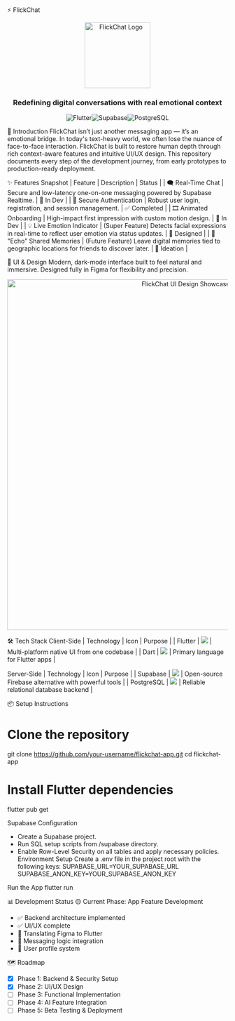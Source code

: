 ⚡ FlickChat
<p align="center"><img src="https://raw.githubusercontent.com/your-username/flickchat-app/main/assets/logo-for-readme.png" alt="FlickChat Logo" width="150"/></p>
<h3 align="center">Redefining digital conversations with real emotional context</h3>
<p align="center"><img alt="Flutter" src="https://img.shields.io/badge/Flutter-02569B?style=for-the-badge&logo=flutter&logoColor=white"/><img alt="Supabase" src="https://img.shields.io/badge/Supabase-3ECF8E?style=for-the-badge&logo=supabase&logoColor=white"/><img alt="PostgreSQL" src="https://img.shields.io/badge/PostgreSQL-4169E1?style=for-the-badge&logo=postgresql&logoColor=white"/></p>

🚀 Introduction
FlickChat isn’t just another messaging app — it’s an emotional bridge. In today's text-heavy world, we often lose the nuance of face-to-face interaction. FlickChat is built to restore human depth through rich context-aware features and intuitive UI/UX design.
This repository documents every step of the development journey, from early prototypes to production-ready deployment.

✨ Features Snapshot
| Feature | Description | Status | 
| 🗨️ Real-Time Chat | Secure and low-latency one-on-one messaging powered by Supabase Realtime. | 🔧 In Dev | 
| 🔐 Secure Authentication | Robust user login, registration, and session management. | ✅ Completed | 
| 🎞️ Animated Onboarding | High-impact first impression with custom motion design. | 🔧 In Dev | 
| 💡 Live Emotion Indicator | (Super Feature) Detects facial expressions in real-time to reflect user emotion via status updates. | 🎨 Designed | 
| 🧠 "Echo" Shared Memories | (Future Feature) Leave digital memories tied to geographic locations for friends to discover later. | 🌱 Ideation | 



🎨 UI & Design
Modern, dark-mode interface built to feel natural and immersive. Designed fully in Figma for flexibility and precision.
<p align="center"><img src="https://raw.githubusercontent.com/your-username/flickchat-app/main/assets/design-showcase.png" alt="FlickChat UI Design Showcase" width="800"/></p>

🛠️ Tech Stack
Client-Side
| Technology | Icon | Purpose | 
| Flutter | <img src="https://img.shields.io/badge/-Flutter-02569B?style=flat-square&logo=flutter&logoColor=white" /> | Multi-platform native UI from one codebase | 
| Dart | <img src="https://img.shields.io/badge/-Dart-0175C2?style=flat-square&logo=dart&logoColor=white" /> | Primary language for Flutter apps | 


Server-Side
| Technology | Icon | Purpose | 
| Supabase | <img src="https://img.shields.io/badge/-Supabase-3ECF8E?style=flat-square&logo=supabase&logoColor=white" /> | Open-source Firebase alternative with powerful tools | 
| PostgreSQL | <img src="https://img.shields.io/badge/-PostgreSQL-4169E1?style=flat-square&logo=postgresql&logoColor=white" /> | Reliable relational database backend | 



📦 Setup Instructions
# Clone the repository
git clone https://github.com/your-username/flickchat-app.git
cd flickchat-app

# Install Flutter dependencies
flutter pub get


Supabase Configuration
- Create a Supabase project.
- Run SQL setup scripts from /supabase directory.
- Enable Row-Level Security on all tables and apply necessary policies.
Environment Setup
Create a .env file in the project root with the following keys:
SUPABASE_URL=YOUR_SUPABASE_URL
SUPABASE_ANON_KEY=YOUR_SUPABASE_ANON_KEY


Run the App
flutter run



📊 Development Status
🟡 Current Phase: App Feature Development
- ✅ Backend architecture implemented
- ✅ UI/UX complete
- 🚧 Translating Figma to Flutter
- 🚧 Messaging logic integration
- 🚧 User profile system

🗺️ Roadmap
- [x] Phase 1: Backend & Security Setup
- [x] Phase 2: UI/UX Design
- [ ] Phase 3: Functional Implementation
- [ ] Phase 4: AI Feature Integration
- [ ] Phase 5: Beta Testing & Deployment
